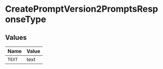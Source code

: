 # CreatePromptVersion2PromptsResponseType


## Values

| Name   | Value  |
| ------ | ------ |
| `TEXT` | text   |